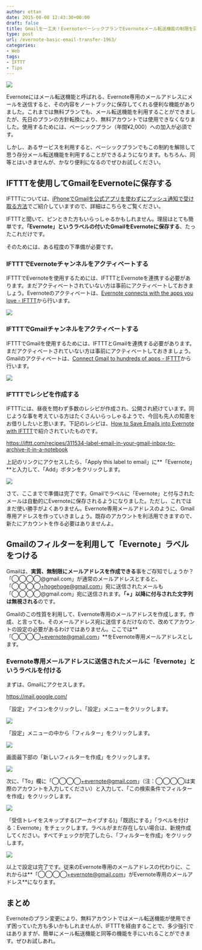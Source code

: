 ```yaml
---
author: ottan
date: 2015-08-08 12:43:30+00:00
draft: false
title: Gmailを一工夫！EvernoteベーシックプランでEvernoteメール転送機能の制限を回避する方法
type: post
url: /evernote-basic-email-transfer-1963/
categories:
- Web
tags:
- IFTTT
- Tips
---
```


![](/images/2015/08/150808-55c5f9900a98e.png)






Evernoteにはメール転送機能と呼ばれる、Evernote専用のメールアドレスにメールを送信すると、その内容をノートブックに保存してくれる便利な機能がありました。これまでは無料プランでも、メール転送機能を利用することができましたが、先日のプランの方針転換により、無料アカウントでは使用できなくなりました。使用するためには、ベーシックプラン（年間¥2,000）への加入が必須です。





しかし、あるサービスを利用すると、ベーシックプランでもこの制約を解除して思う存分メール転送機能を利用することができるようになります。もちろん、同等とはいきませんが、かなり便利になるのでぜひお試しください。





## IFTTTを使用してGmailをEvernoteに保存する





IFTTTについては、[iPhoneでGmailを公式アプリを使わずにプッシュ通知で受け取る方法](/iphone-gmail-push-490/)でご紹介していますので、詳細はこちらをご覧ください。





IFTTTと聞いて、ピンときた方もいらっしゃるかもしれません。理屈はとても簡単です。**「Evernote」というラベルの付いたGmailをEvernoteに保存する**、たったこれだけです。





そのためには、ある程度の下準備が必要です。





### IFTTTでEvernoteチャンネルをアクティベートする





IFTTTでEvernoteを使用するためには、IFTTTとEvernoteを連携する必要があります。まだアクティベートされていない方は事前にアクティベートしておきましょう。Evernoteのアクティベートは、[Evernote connects with the apps you love - IFTTT](https://ifttt.com/evernote)から行います。





![](/images/2015/08/150808-55c5f976af8e6.png)






### IFTTTでGmailチャンネルをアクティベートする





IFTTTでGmailを使用するためには、IFTTTとGmailを連携する必要があります。まだアクティベートされていない方は事前にアクティベートしておきましょう。Gmailのアクティベートは、[Connect Gmail to hundreds of apps - IFTTT](https://ifttt.com/gmail)から行います。





![](/images/2015/08/150808-55c5f97e10282.png)






### IFTTTでレシピを作成する





IFTTTには、昼夜を問わず多数のレシピが作成され、公開され続けています。同じような事を考えている方はたくさんいらっしゃるようで、今回も先人の知恵をお借りしたいと思います。下記のレシピは、[How to Save Emails into Evernote with IFTTT](http://www.labnol.org/internet/evernote-email-notes/28961/)で紹介されていたものです。



https://ifttt.com/recipes/311534-label-email-in-your-gmail-inbox-to-archive-it-in-a-notebook



上記のリンクにアクセスしたら、「Apply this label to email」に**「Evernote」**と入力して、「Add」ボタンをクリックします。





![](/images/2015/08/150808-55c5f98087cb1.png)






さて、ここまでで準備は完了です。Gmailでラベルに「Evernote」と付与されたメールは自動的にEvernoteに保存されるようになりました。ただし、これではまだ使い勝手がよくありません。Evernote専用メールアドレスのように、Gmail専用アドレスを作っていきましょう。既存のアカウントを利活用できますので、新たにアカウントを作る必要はありませんよ。





## Gmailのフィルターを利用して「Evernote」ラベルをつける





Gmailは、**実質、無制限にメールアドレスを作成できる**事をご存知でしょうか？「◯◯◯◯@gmail.com」が通常のメールアドレスとすると、「◯◯◯◯+hogehoge@gmail.com」宛に送信されたメールも「◯◯◯◯@gmail.com」宛に送信されます。**「+」以降に付与された文字列は無視される**のです。





Gmailのこの性質を利用して、Evernote専用のメールアドレスを作成します。作成、と言っても、そのメールアドレス宛に送信するだけなので、改めてアカウントの設定の必要があるわけではありません。ここでは**「◯◯◯◯+evernote@gmail.com」**をEvernote専用メールアドレスとします。





### Evernote専用メールアドレスに送信されたメールに「Evernote」というラベルを付ける





まずは、Gmailにアクセスします。



https://mail.google.com/



「設定」アイコンをクリックし、「設定」メニューをクリックします。





![](/images/2015/08/150808-55c5f9845e8ba.png)






「設定」メニューの中から「フィルター」をクリックします。





![](/images/2015/08/150808-55c5f985ade52.png)






画面最下部の「新しいフィルターを作成」をクリックします。





![](/images/2015/08/150808-55c5f98894837.png)






次に、「To」欄に「◯◯◯◯+evernote@gmail.com」（注：◯◯◯◯は実際のアカウントを入力してください）と入力して、「この検索条件でフィルターを作成」をクリックします。





![](/images/2015/08/150808-55c5f98a2eb63.png)






「受信トレイをスキップする(アーカイブする)」「既読にする」「ラベルを付ける：Evernote」をチェックします。ラベルがまだ存在しない場合は、新規作成してください。すべてチェックが完了したら、「フィルターを作成」をクリックします。





![](/images/2015/08/150808-55c5f98c888f7.png)






以上で設定は完了です。従来のEvernote専用のメールアドレスの代わりに、これからは**「◯◯◯◯+evernote@gmail.com」がEvernote専用のメールアドレス**になります。





## まとめ





Evernoteのプラン変更により、無料アカウントではメール転送機能が使用できず困っていた方も多いかもしれませんが、IFTTTを経由することで、多少強引ではありますが、簡単にメール転送機能と同等の機能を手にいれることができます。ぜひお試しあれ。

